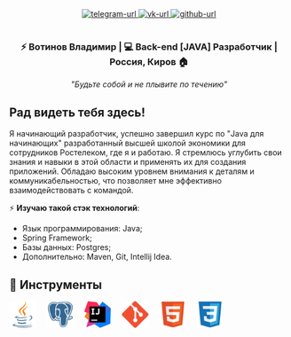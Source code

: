 <!--suppress HtmlDeprecatedAttribute -->
<div align="center">
  <div>
    <a href="https://t.me/KirovVladimir">
        <img alt="telegram-url" src="https://raw.githubusercontent.com/SmithyVL/SmithyVL/master/assets/contacts/telegram.svg"/>
    </a>
    <a href="https://vk.me/v.votinov">
        <img alt="vk-url" src="https://raw.githubusercontent.com/SmithyVL/SmithyVL/master/assets/contacts/vk.svg"/>
    </a>
    <a href="https://github.com/VotinovVladimir">
        <img alt="github-url" src="https://raw.githubusercontent.com/SmithyVL/SmithyVL/master/assets/contacts/github.svg"/>
    </a>
  </div><br />

  <h3>
    ⚡ Вотинов Владимир | 💻 Back-end [JAVA] Разработчик | Россия, Киров 🏠 
  </h3>

<i>"Будьте собой и не плывите по течению"</i>
</div>

## Рад видеть тебя здесь!
Я начинающий разработчик, успешно завершил курс по "Java для начинающих" разработанный высшей школой экономики для сотрудников Ростелеком, где я и работаю.
Я стремлюсь углубить свои знания и навыки в этой области и применять их для создания приложений. Обладаю высоким уровнем внимания к деталям и коммуникабельностью, что позволяет мне эффективно взаимодействовать с командой.


⚡️ **Изучаю такой стэк технологий**:

- Язык программирования: Java;
- Spring Framework;
- Базы данных: Postgres;
- Дополнительно: Maven, Git, Intellij Idea.

<!-- 🏐 **Веду активный образ жизни** (тренажерный зал, бассейн). -->

## 🧰 Инструменты
<img src="https://raw.githubusercontent.com/VotinovVladimir/VotinovVladimir/main/icon/java.svg" alt="Java" height="48px"/>  &nbsp; &nbsp;
<img src="https://raw.githubusercontent.com/VotinovVladimir/VotinovVladimir/main/icon/postgresql-colored.svg" alt="Postgre" height="48px"/>  &nbsp; &nbsp;
<img src="https://raw.githubusercontent.com/VotinovVladimir/VotinovVladimir/main/icon/intellij-idea.svg" alt="Idea" height="48px"/>  &nbsp; &nbsp;
<img src="https://raw.githubusercontent.com/VotinovVladimir/VotinovVladimir/main/icon/git-colored.svg" alt="Git" height="48px"/>  &nbsp; &nbsp;
<img src="https://raw.githubusercontent.com/VotinovVladimir/VotinovVladimir/main/icon/html5-original.svg" alt="HTML5" height="48px"/>  &nbsp; &nbsp;
<img src="https://raw.githubusercontent.com/VotinovVladimir/VotinovVladimir/main/icon/css3-original.svg" alt="CSS-3" height="48px"/>  &nbsp; &nbsp;
